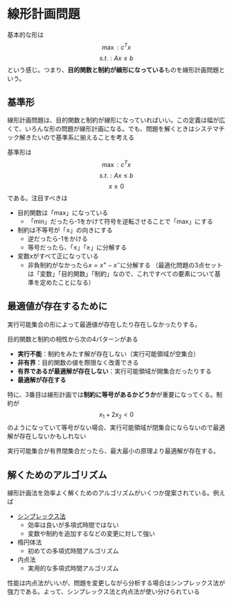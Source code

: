 # 線形計画問題

基本的な形は
$$\max :c^Tx$$
$$s.t.:Ax\le b$$
という感じ。つまり、**目的関数と制約が線形になっている**ものを線形計画問題という。

## 基準形

線形計画問題は、目的関数と制約が線形になっていればいい。この定義は幅が広くて、いろんな形の問題が線形計画になる。でも、問題を解くときはシステマチック解きたいので基準系に揃えることを考える

基準形は
$$\max :c^Tx$$
$$s.t.:Ax\le b$$
$$x\ge 0$$
である。注目すべきは

- 目的関数は「max」になっている
  - 「min」だったら-1をかけて符号を逆転させることで「max」にする
- 制約は不等号が「$\le$」の向きにする
  - 逆だったら-1をかける
  - 等号だったら、「$\le$」「$\ge$」に分解する
- 変数$x$がすべて正になっている
  - 非負制約がなかったら$x=x^+-x^-$に分解する
（最適化問題の3点セットは「変数」「目的関数」「制約」なので、これですべての要素について基準を定めたことになる）

## 最適値が存在するために

実行可能集合の形によって最適値が存在したり存在しなかったりする。

目的関数と制約の相性から次の4パターンがある

- **実行不能**：制約をみたす解が存在しない（実行可能領域が空集合）
- **非有界**：目的関数の値を際限なく改善できる
- **有界であるが最適解が存在しない**：実行可能領域が開集合だったりする
- **最適解が存在する**

特に、3番目は線形計画では**制約に等号があるかどうか**が重要になってくる。制約が
$$x_1+2x_2 < 0$$
のようになっていて等号がない場合、実行可能領域が閉集合にならないので最適解が存在しないかもしれない

実行可能集合が有界閉集合だったら、最大最小の原理より最適解が存在する。

## 解くためのアルゴリズム

線形計画法を効率よく解くためのアルゴリズムがいくつか提案されている。例えば

- [シンプレックス法](./simplexMethod.md)
  - 効率は良いが多項式時間ではない
  - 変数や制約を追加するなどの変更に対して強い
- 楕円体法
  - 初めての多項式時間アルゴリズム
- 内点法
  - 実用的な多項式時間アルゴリズム

性能は内点法がいいが、問題を変更しながら分析する場合はシンプレックス法が強力である。よって、シンプレックス法と内点法が使い分けられている
